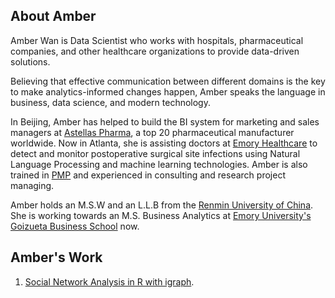 ## About Amber
Amber Wan is Data Scientist who works with hospitals, pharmaceutical companies, and other healthcare organizations to provide data-driven solutions. 

Believing that effective communication between different domains is the key to make analytics-informed changes happen, Amber speaks the language in business, data science, and modern technology.  

In Beijing, Amber has helped to build the BI system for marketing and sales managers at [Astellas Pharma](https://www.astellas.com/), a top 20 pharmaceutical manufacturer worldwide. Now in Atlanta, she is assisting doctors at [Emory Healthcare](https://www.emoryhealthcare.org/) to detect and monitor postoperative surgical site infections using Natural Language Processing and machine learning technologies. Amber is also trained in [PMP](https://www.pmi.org/certifications/types/project-management-pmp) and experienced in consulting and research project managing.  

Amber holds an M.S.W and an L.L.B from the [Renmin University of China](http://www.ruc.edu.cn/en). She is working towards an M.S. Business Analytics at [Emory University's Goizueta Business School](https://goizueta.emory.edu/) now.  

  

## Amber's Work
1. [Social Network Analysis in R with igraph](https://github.com/aw51244/Social-Network-Analysis).
